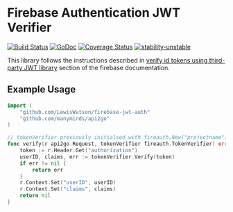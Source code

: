 # Firebase Authentication JWT Verifier

[![Build Status](https://travis-ci.org/LewisWatson/firebase-jwt-auth.svg?branch=master)](https://travis-ci.org/LewisWatson/firebase-jwt-auth)
[![GoDoc](https://godoc.org/github.com/SermoDigital/jose?status.svg)](https://godoc.org/github.com/LewisWatson/firebase-jwt-auth)
[![Coverage Status](https://coveralls.io/repos/github/LewisWatson/firebase-jwt-auth/badge.svg?branch=feature%2Fexpand-tests)](https://coveralls.io/github/LewisWatson/firebase-jwt-auth?branch=feature%2Fexpand-tests)
[![stability-unstable](https://img.shields.io/badge/stability-unstable-yellow.svg)](https://github.com/emersion/stability-badges#unstable)

This library follows the instructions described in [verify id tokens using third-party JWT library](https://firebase.google.com/docs/auth/admin/verify-id-tokens#verify_id_tokens_using_a_third-party_jwt_library) section of the firebase documentation.

[Firebase]: https://firebase.google.com/ "Firebase"
[JWT]: https://jwt.io/ "JWT"

## Example Usage

```go
import (
	"github.com/LewisWatson/firebase-jwt-auth"
	"github.com/manyminds/api2go"
)

// tokenVerifier previously initialsed with fireauth.New("projectname")
func verify(r api2go.Request, tokenVerifier fireauth.TokenVerifier) error {
	token := r.Header.Get("authorization")
	userID, claims, err := tokenVerifier.Verify(token)
	if err != nil {
		return err
	}
	r.Context.Set("userID", userID)
	r.Context.Set("claims", claims)
	return nil
}
